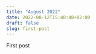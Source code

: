 ```yaml
---
title: "August 2022"
date: 2022-08-12T15:40:48+02:00
draft: false
slug: first-post
---
```




First post